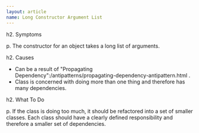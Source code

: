 ```yaml
---
layout: article
name: Long Constructor Argument List
---
```


h2. Symptoms

p. The constructor for an object takes a long list of arguments.

h2. Causes

* Can be a result of "Propagating Dependency":/antipatterns/propagating-dependency-antipattern.html .
* Class is concerned with doing more than one thing and therefore has many dependencies.

h2. What To Do

p. If the class is doing too much, it should be refactored into a set of smaller classes. Each class should have a clearly defined responsibility and therefore a smaller set of dependencies.

